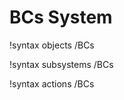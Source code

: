 <!-- MOOSE Documentation Stub: Remove this when content is added. -->

# BCs System
!syntax objects /BCs

!syntax subsystems /BCs

!syntax actions /BCs
